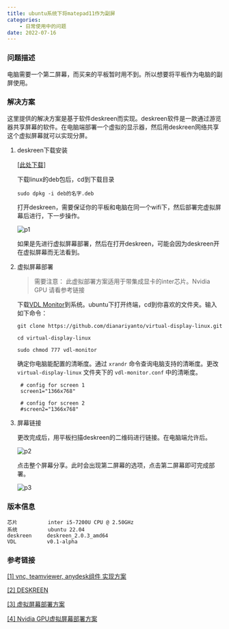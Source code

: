 ```yaml
---
title: ubuntu系统下将matepad11作为副屏
categories:
	- 日常使用中的问题
date: 2022-07-16
---
```


### 问题描述

电脑需要一个第二屏幕，而买来的平板暂时用不到。所以想要将平板作为电脑的副屏使用。

### 解决方案

这里提供的解决方案是基于软件deskreen而实现。deskreen软件是一款通过游览器共享屏幕的软件。在电脑端部署一个虚拟的显示器，然后用deskreen网络共享这个虚拟屏幕就可以实现分屏。

1. deskreen下载安装
    
    [[此处下载]](link2)
    
    下载linux的deb包后，cd到下载目录
    ```
   sudo dpkg -i deb的名字.deb
   ```
    打开deskreen，需要保证你的平板和电脑在同一个wifi下，然后部署完虚拟屏幕后进行，下一步操作。
    
    ![p1][p1]
    
    如果是先进行虚拟屏幕部署，然后在打开deskreen，可能会因为deskreen开在虚拟屏幕而无法看到。


2. 虚拟屏幕部署

    > 需要注意： 此虚拟部署方案适用于带集成显卡的inter芯片。Nvidia GPU 请看参考链接

    下载[VDL Monitor](link1)到系统。ubuntu下打开终端，cd到你喜欢的文件夹。输入如下命令：

   ```
   git clone https://github.com/dianariyanto/virtual-display-linux.git
   
   cd virtual-display-linux
   
   sudo chmod 777 vdl-monitor
   ```
   
    确定你电脑能配置的清晰度。通过 `xrandr` 命令查询电脑支持的清晰度。更改 `virtual-display-linux` 文件夹下的 `vdl-monitor.conf` 中的清晰度。
 
   ```
    # config for screen 1
    screen1="1366x768"

    # config for screen 2
    #screen2="1366x768"
   ```
       
   
3. 屏幕链接

   更改完成后，用平板扫描deskreen的二维码进行链接。在电脑端允许后。

    ![p2][p2]
    
    点击整个屏幕分享。此时会出现第二屏幕的选项，点击第二屏幕即可完成部署。
    
    ![p3][p3]

### 版本信息

```
芯片          inter i5-7200U CPU @ 2.50GHz
系统          ubuntu 22.04
deskreen     deskreen_2.0.3_amd64 
VDL          v0.1-alpha
```
    
   
### 参考链接 

[[1] vnc, teamviewer, anydesk组件 实现方案](https://www.twblogs.net/a/5cb3844abd9eee48d788b399/?lang=zh-cn)

[[2] DESKREEN](https://deskreen.com/lang-zh_CN#features)

[[3] 虚拟屏幕部署方案](https://github.com/pavlobu/deskreen/discussions/86)

[[4] Nvidia GPU虚拟屏幕部署方案](https://github.com/dianariyanto/virtual-display-linux/issues/9#issuecomment-786389065)

[link1]: https://github.com/dianariyanto/virtual-display-linux
[link2]: https://deskreen.com/lang-zh_CN#page-top

[p1]: https://deskreen.com/img/steps/1.jpg
[p2]: https://deskreen.com/img/steps/3.jpg
[p3]: https://deskreen.com/img/steps/4.jpg